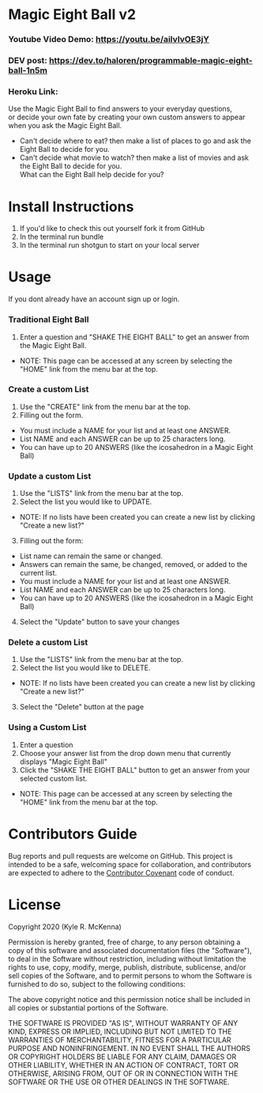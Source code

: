 # Magic Eight Ball v2
### Youtube Video Demo: https://youtu.be/aiIvlvOE3jY 
### DEV post: https://dev.to/haloren/programmable-magic-eight-ball-1n5m
### Heroku Link: 
Use the Magic Eight Ball to find answers to your everyday questions,<br>
or decide your own fate by creating your own custom answers to appear when you ask the Magic Eight Ball.<br>
- Can't decide where to eat? then make a list of places to go and ask the Eight Ball to decide for you.<br>
- Can't decide what movie to watch? then make a list of movies and ask the Eight Ball to decide for you.<br>
What can the Eight Ball help decide for you?<br>

# Install Instructions
1. If you'd like to check this out yourself fork it from GitHub
2. In the terminal run bundle
3. In the terminal run shotgun to start on your local server

# Usage
If you dont already have an account sign up or login.
### Traditional Eight Ball
1. Enter a question and "SHAKE THE EIGHT BALL" to get an answer from the Magic Eight Ball. 
- NOTE: This page can be accessed at any screen by selecting the "HOME" link from the menu bar at the top.
### Create a custom List
1. Use the "CREATE" link from the menu bar at the top.
2. Filling out the form. 
- You must include a NAME for your list and at least one ANSWER. 
- List NAME and each ANSWER can be up to 25 characters long.
- You can have up to 20 ANSWERS (like the icosahedron in a Magic Eight Ball)
### Update a custom List
1. Use the "LISTS" link from the menu bar at the top.
2. Select the list you would like to UPDATE. 
- NOTE: If no lists have been created you can create a new list by clicking "Create a new list?"
3. Filling out the form:
- List name can remain the same or changed.
- Answers can remain the same, be changed, removed, or added to the current list. 
- You must include a NAME for your list and at least one ANSWER. 
- List NAME and each ANSWER can be up to 25 characters long.
- You can have up to 20 ANSWERS (like the icosahedron in a Magic Eight Ball)
4. Select the "Update" button to save your changes
### Delete a custom List
1. Use the "LISTS" link from the menu bar at the top.
2. Select the list you would like to DELETE. 
- NOTE: If no lists have been created you can create a new list by clicking "Create a new list?"
3. Select the "Delete" button at the page
### Using a Custom List
1. Enter a question 
2. Choose your answer list from the drop down menu that currently displays "Magic Eight Ball" 
3. Click the "SHAKE THE EIGHT BALL" button to get an answer from your selected custom list.
- NOTE: This page can be accessed at any screen by selecting the "HOME" link from the menu bar at the top.

# Contributors Guide
Bug reports and pull requests are welcome on GitHub. This project is intended to be a safe, welcoming space for collaboration, and contributors are expected to adhere to the [Contributor Covenant](http://contributor-covenant.org) code of conduct.

# License
Copyright 2020 (Kyle R. McKenna)

Permission is hereby granted, free of charge, to any person obtaining a copy of this software and associated documentation files (the "Software"), to deal in the Software without restriction, including without limitation the rights to use, copy, modify, merge, publish, distribute, sublicense, and/or sell copies of the Software, and to permit persons to whom the Software is furnished to do so, subject to the following conditions:

The above copyright notice and this permission notice shall be included in all copies or substantial portions of the Software.

THE SOFTWARE IS PROVIDED "AS IS", WITHOUT WARRANTY OF ANY KIND, EXPRESS OR IMPLIED, INCLUDING BUT NOT LIMITED TO THE WARRANTIES OF MERCHANTABILITY, FITNESS FOR A PARTICULAR PURPOSE AND NONINFRINGEMENT. IN NO EVENT SHALL THE AUTHORS OR COPYRIGHT HOLDERS BE LIABLE FOR ANY CLAIM, DAMAGES OR OTHER LIABILITY, WHETHER IN AN ACTION OF CONTRACT, TORT OR OTHERWISE, ARISING FROM, OUT OF OR IN CONNECTION WITH THE SOFTWARE OR THE USE OR OTHER DEALINGS IN THE SOFTWARE.